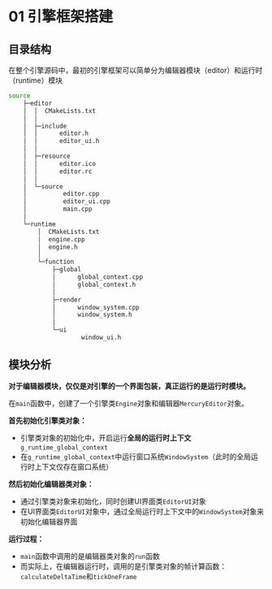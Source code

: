 # 01 引擎框架搭建

## 目录结构
在整个引擎源码中，最初的引擎框架可以简单分为编辑器模块（editor）和运行时（runtime）模块
```bash
source
    ├─editor
    │  │  CMakeLists.txt
    │  │
    │  ├─include
    │  │      editor.h
    │  │      editor_ui.h
    │  │
    │  ├─resource
    │  │      editor.ico
    │  │      editor.rc
    │  │
    │  └─source
    │          editor.cpp
    │          editor_ui.cpp
    │          main.cpp
    │
    └─runtime
        │  CMakeLists.txt
        │  engine.cpp
        │  engine.h
        │
        └─function
            ├─global
            │      global_context.cpp
            │      global_context.h
            │ 
            ├─render
            │      window_system.cpp
            │      window_system.h
            │
            └─ui
                    window_ui.h
```

## 模块分析

**对于编辑器模块，仅仅是对引擎的一个界面包装，真正运行的是运行时模块。**

在`main`函数中，创建了一个引擎类`Engine`对象和编辑器`MercuryEditor`对象。

**首先初始化引擎类对象：**
- 引擎类对象的初始化中，开启运行**全局的运行时上下文** `g_runtime_global_context`
- 在`g_runtime_global_context`中运行窗口系统`WindowSystem`（此时的全局运行时上下文仅存在窗口系统）

**然后初始化编辑器类对象：**
- 通过引擎类对象来初始化，同时创建UI界面类`EditorUI`对象
- 在UI界面类`EditorUI`对象中，通过全局运行时上下文中的`WindowSystem`对象来初始化编辑器界面

**运行过程：**
- `main`函数中调用的是编辑器类对象的`run`函数
- 而实际上，在编辑器运行时，调用的是引擎类对象的帧计算函数：`calculateDeltaTime`和`tickOneFrame`